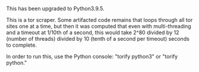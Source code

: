 This has been upgraded to Python3.9.5.

This is a tor scraper. Some artifacted code remains that loops through all tor sites one at a time, but then it was computed that even with multi-threading and a timeout at 1/10th of a second, this would take 2^80 divided by 12 (number of threads) divided by 10 (tenth of a second per timeout) seconds to complete.

In order to run this, use the Python console: "torify python3" or "torify python."
